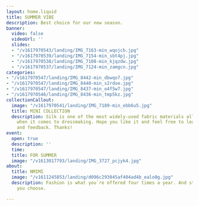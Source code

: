 ```yaml
---
layout: home.liquid
title: SUMMER VIBE
description: Best choice for our new season.
banner:
  video: false
  videoUrl: ''
  slides:
  - "/v1617970543/landing/IMG_7163-min_wqojcb.jpg"
  - "/v1617970539/landing/IMG_7154-min_sbt4pj.jpg"
  - "/v1617970538/landing/IMG_7108-min_kjqzdw.jpg"
  - "/v1617970537/landing/IMG_7124-min_zamgcn.jpg"
categories:
- "/v1617970547/landing/IMG_8442-min_dbwqo7.jpg"
- "/v1617970547/landing/IMG_8440-min_s2rdoe.jpg"
- "/v1617970547/landing/IMG_8437-min_o4f5w7.jpg"
- "/v1617970546/landing/IMG_8436-min_tmp5kz.jpg"
collectionCallout:
  image: "/v1617970541/landing/IMG_7189-min_ebb6u5.jpg"
  title: MINI COLLECTION
  description: Silk is one of the most widely-used fabric materials all over the world
    when it comes to dressmaking. Hope you like it and feel free to leave comments
    and feedback. Thanks!
event:
  open: true
  description: ''
  time: 
  title: FOR SUMMER
  image: "/v1613017793/landing/IMG_3727_pcjyk4.jpg"
about:
  title: NMIMI
  image: "/v1611245853/landing/d096c293045af404ad4b_ealo0g.jpg"
  description: Fashion is what you`re offered four times a year. And style is what
    you choose.

---
```

